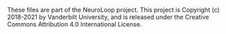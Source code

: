 These files are part of the NeuroLoop project.
This project is Copyright (c) 2018-2021 by Vanderbilt University, and is
released under the Creative Commons Attribution 4.0 International License.

